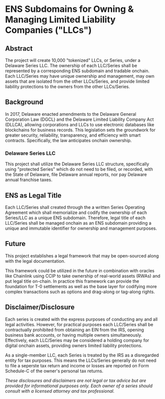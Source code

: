 
# ENS Subdomains for Owning & Managing Limited Liability Companies ("LLCs") 

## Abstract

The project will create 10,000 "tokenized" LLCs, or Series, under a Delaware Series LLC. The ownership of each LLC/Series shall be represented by a corresponding ENS subdomain and tradable onchain. Each LLC/Series may have unique ownership and management, may own assets that are isolated from the other LLCs/Series, and provide limited liability protections to the owners from the other LLCs/Series.

## Background

In 2017, Delaware enacted amendments to the Delaware General Corporation Law (DGCL) and the Delaware Limited Liability Company Act (DLLCA), allowing corporations and LLCs to use electronic databases like blockchains for business records. This legislation sets the groundwork for greater security, reliability, transparency, and efficiency with smart contracts.  Specifically, the law anticipates onchain ownership.  

### Delaware Series LLC

This project shall utilize the Delaware Series LLC structure, specifically using "protected Series" which do not need to be filed, or recorded, with the State of Delaware, file Delaware annual reports, nor pay Delaware annual franchise taxes.

## ENS as Legal Title

Each LLC/Series shall created through the a written Series Operating Agreement which shall memorialize and codify the ownership of each Series/LLC as a unique ENS subdomain.  Therefore, legal title of each LLC/Series shall be managed onchain as an ENS subdomain providing a unique and immutable identifier for ownership and management purposes.

## Future

This project establishes a legal framework that may be open-sourced along with the legal documentation. 

This framework could be utilized in the future in combination with oracles like Chainlink using CCIP to take ownership of real-world assets (RWAs) and put legal title on-chain.  In practice this framework can provide the foundation for T-0 settlements as well as the base layer for codifying more complex transactions such as options and drag-along or tag-along rights.

## Disclaimer/Disclosure

Each series is created with the express purposes of conducting any and all legal activities.  However, for practical purposes each LLC/Series shall be contractually prohibited from obtaining an EIN from the IRS, opening business bank accounts, or having multiple owners simultaneously. Effectively, each LLC/Series may be considered a holding company for digital onchain assets, providing owners limited liability protections.

As a single-member LLC, each Series is treated by the IRS as a disregarded entity for tax purposes. This means the LLCs/Series generally do not need to file a seperste tax return and income or losses are reported on Form Schedule-C of the owner's personal tax returns.

*These disclosures and disclaimers are not legal or tax advice but are provided for informational purposes only. Each owner of a series should consult with a licensed attorney and tax professional.*

